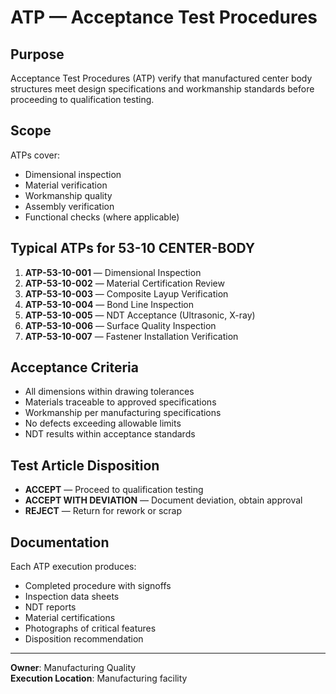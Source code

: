 # ATP — Acceptance Test Procedures

## Purpose

Acceptance Test Procedures (ATP) verify that manufactured center body structures meet design specifications and workmanship standards before proceeding to qualification testing.

## Scope

ATPs cover:
- Dimensional inspection
- Material verification
- Workmanship quality
- Assembly verification
- Functional checks (where applicable)

## Typical ATPs for 53-10 CENTER-BODY

1. **ATP-53-10-001** — Dimensional Inspection
2. **ATP-53-10-002** — Material Certification Review
3. **ATP-53-10-003** — Composite Layup Verification
4. **ATP-53-10-004** — Bond Line Inspection
5. **ATP-53-10-005** — NDT Acceptance (Ultrasonic, X-ray)
6. **ATP-53-10-006** — Surface Quality Inspection
7. **ATP-53-10-007** — Fastener Installation Verification

## Acceptance Criteria

- All dimensions within drawing tolerances
- Materials traceable to approved specifications
- Workmanship per manufacturing specifications
- No defects exceeding allowable limits
- NDT results within acceptance standards

## Test Article Disposition

- **ACCEPT** — Proceed to qualification testing
- **ACCEPT WITH DEVIATION** — Document deviation, obtain approval
- **REJECT** — Return for rework or scrap

## Documentation

Each ATP execution produces:
- Completed procedure with signoffs
- Inspection data sheets
- NDT reports
- Material certifications
- Photographs of critical features
- Disposition recommendation

---

**Owner**: Manufacturing Quality  
**Execution Location**: Manufacturing facility

